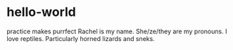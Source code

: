 # hello-world
practice makes purrfect
Rachel is my name. She/ze/they are my pronouns. I love reptiles. Particularly horned lizards and sneks. 
